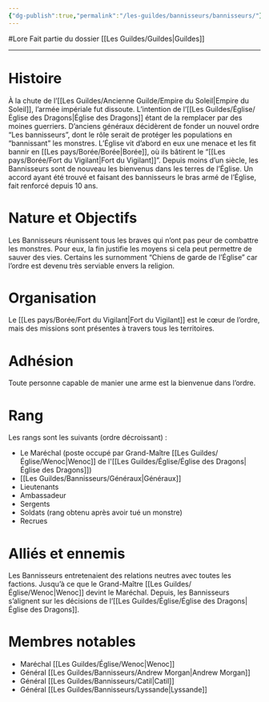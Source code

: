 ```yaml
---
{"dg-publish":true,"permalink":"/les-guildes/bannisseurs/bannisseurs/"}
---
```


#Lore
Fait partie du dossier [[Les Guildes/Guildes\|Guildes]]

-------

# Histoire
À la chute de l’[[Les Guildes/Ancienne Guilde/Empire du Soleil\|Empire du Soleil]], l’armée impériale fut dissoute. L’intention de l’[[Les Guildes/Église/Église des Dragons\|Église des Dragons]] étant de la remplacer par des moines guerriers.
D’anciens généraux décidèrent de fonder un nouvel ordre “Les bannisseurs”, dont le rôle serait de protéger les populations en “bannissant” les monstres. L’Église vit d’abord en eux une menace et les fit bannir en [[Les pays/Borée/Borée\|Borée]], où ils bâtirent le “[[Les pays/Borée/Fort du Vigilant\|Fort du Vigilant]]”.
Depuis moins d’un siècle, les Bannisseurs sont de nouveau les bienvenus dans les terres de l’Église. Un accord ayant été trouvé et faisant des bannisseurs le bras armé de l’Église, fait renforcé depuis 10 ans.
# Nature et Objectifs
Les Bannisseurs réunissent tous les braves qui n’ont pas peur de combattre les monstres. Pour eux, la fin justifie les moyens si cela peut permettre de sauver des vies.
Certains les surnomment “Chiens de garde de l’Église” car l’ordre est devenu très serviable envers la religion.
# Organisation
Le [[Les pays/Borée/Fort du Vigilant\|Fort du Vigilant]] est le cœur de l’ordre, mais des missions sont présentes à travers tous les territoires.
# Adhésion
Toute personne capable de manier une arme est la bienvenue dans l’ordre.
# Rang
Les rangs sont les suivants (ordre décroissant) :
- Le Maréchal (poste occupé par Grand-Maître [[Les Guildes/Église/Wenoc\|Wenoc]] de l'[[Les Guildes/Église/Église des Dragons\|Église des Dragons]])
- [[Les Guildes/Bannisseurs/Généraux\|Généraux]]
- Lieutenants
- Ambassadeur
- Sergents
- Soldats (rang obtenu après avoir tué un monstre)
- Recrues
# Alliés et ennemis
Les Bannisseurs entretenaient des relations neutres avec toutes les factions. Jusqu’à ce que le Grand-Maître [[Les Guildes/Église/Wenoc\|Wenoc]] devint le Maréchal. Depuis, les Bannisseurs s’alignent sur les décisions de l’[[Les Guildes/Église/Église des Dragons\|Église des Dragons]].
# Membres notables
- Maréchal [[Les Guildes/Église/Wenoc\|Wenoc]]
- Général [[Les Guildes/Bannisseurs/Andrew Morgan\|Andrew Morgan]]
- Général [[Les Guildes/Bannisseurs/Catil\|Catil]]
- Général [[Les Guildes/Bannisseurs/Lyssande\|Lyssande]]
